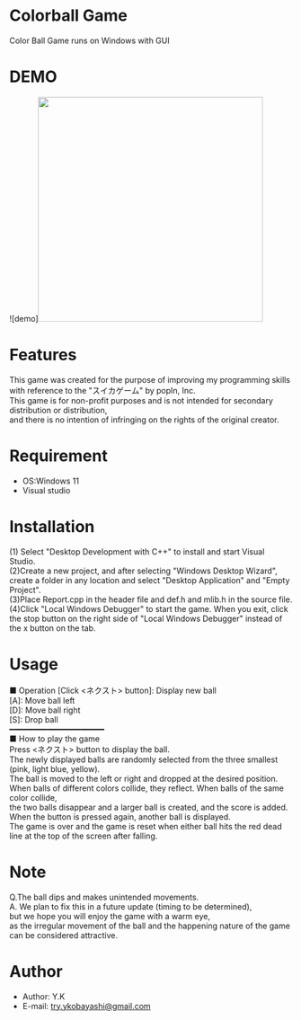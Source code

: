 # Colorball Game

Color Ball Game runs on Windows with GUI

# DEMO

![demo]<img src="img/Colorballgame.gif" width="400">
# Features

This game was created for the purpose of improving my programming skills with reference to the "スイカゲーム" by popIn, Inc.  
This game is for non-profit purposes and is not intended for secondary distribution or distribution,  
and there is no intention of infringing on the rights of the original creator.

# Requirement



* OS:Windows 11
* Visual studio

# Installation

(1) Select "Desktop Development with C++" to install and start Visual Studio.  
(2)Create a new project, and after selecting "Windows Desktop Wizard", create a folder in any location and select "Desktop Application" and "Empty Project".  
(3)Place Report.cpp in the header file and def.h and mlib.h in the source file.  
(4)Click "Local Windows Debugger" to start the game. When you exit, click the stop button on the right side of "Local Windows Debugger" instead of the x button on the tab.  

# Usage

■ Operation 
[Click <ネクスト> button]: Display new ball  
[A]: Move ball left  
[D]: Move ball right  
[S]: Drop ball  
━━━━━━━━━━━━━━━━━━━━  
■ How to play the game  
Press <ネクスト> button to display the ball.  
The newly displayed balls are randomly selected from the three smallest (pink, light blue, yellow).  
The ball is moved to the left or right and dropped at the desired position.  
When balls of different colors collide, they reflect. When balls of the same color collide,  
the two balls disappear and a larger ball is created, and the score is added.  
When the <next> button is pressed again, another ball is displayed.  
The game is over and the game is reset when either ball hits the red dead line at the top of the screen after falling.

# Note
Q.The ball dips and makes unintended movements.  
A. We plan to fix this in a future update (timing to be determined),  
but we hope you will enjoy the game with a warm eye,  
as the irregular movement of the ball and the happening nature of the game can be considered attractive.


# Author

* Author: Y.K
* E-mail: try.ykobayashi@gmail.com

